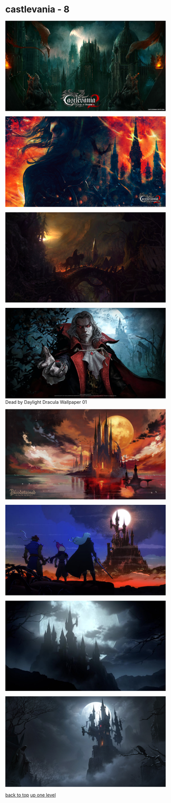 # castlevania - 8
[![446349.png](https://raw.githubusercontent.com/buckmanc/Wallpapers/main/desktop/castlevania/446349.png "446349.png")](https://raw.githubusercontent.com/buckmanc/Wallpapers/main/desktop/castlevania/446349.png)

[![446389.jpg](https://raw.githubusercontent.com/buckmanc/Wallpapers/main/desktop/castlevania/446389.jpg "446389.jpg")](https://raw.githubusercontent.com/buckmanc/Wallpapers/main/desktop/castlevania/446389.jpg)

[![castlevania_lords_of_shadows.jpg](https://raw.githubusercontent.com/buckmanc/Wallpapers/main/desktop/castlevania/castlevania_lords_of_shadows.jpg "castlevania_lords_of_shadows.jpg")](https://raw.githubusercontent.com/buckmanc/Wallpapers/main/desktop/castlevania/castlevania_lords_of_shadows.jpg)

[![Dead by Daylight Dracula Wallpaper 01](https://raw.githubusercontent.com/buckmanc/Wallpapers/main/desktop/castlevania/Dead_by_Daylight_-_Dracula_Wallpaper_-_01.webp "Dead by Daylight Dracula Wallpaper 01")](https://raw.githubusercontent.com/buckmanc/Wallpapers/main/desktop/castlevania/Dead_by_Daylight_-_Dracula_Wallpaper_-_01.webp)\
Dead by Daylight Dracula Wallpaper 01

[![zz_castle_bloodstained_titlescreen.jpg](https://raw.githubusercontent.com/buckmanc/Wallpapers/main/desktop/castlevania/zz_castle_bloodstained_titlescreen.jpg "zz_castle_bloodstained_titlescreen.jpg")](https://raw.githubusercontent.com/buckmanc/Wallpapers/main/desktop/castlevania/zz_castle_bloodstained_titlescreen.jpg)

[![zz_castle_dead-cells-castlevania_12-08-22.jpg](https://raw.githubusercontent.com/buckmanc/Wallpapers/main/desktop/castlevania/zz_castle_dead-cells-castlevania_12-08-22.jpg "zz_castle_dead-cells-castlevania_12-08-22.jpg")](https://raw.githubusercontent.com/buckmanc/Wallpapers/main/desktop/castlevania/zz_castle_dead-cells-castlevania_12-08-22.jpg)

[![zz_castle_dracula's_castle_-_23.png](https://raw.githubusercontent.com/buckmanc/Wallpapers/main/desktop/castlevania/zz_castle_dracula's_castle_-_23.png "zz_castle_dracula's_castle_-_23.png")](https://raw.githubusercontent.com/buckmanc/Wallpapers/main/desktop/castlevania/zz_castle_dracula's_castle_-_23.png)

[![zz_castle_dracula's_castle_-_moonlight_rhapsody_-_01.jpg](https://raw.githubusercontent.com/buckmanc/Wallpapers/main/desktop/castlevania/zz_castle_dracula's_castle_-_moonlight_rhapsody_-_01.jpg "zz_castle_dracula's_castle_-_moonlight_rhapsody_-_01.jpg")](https://raw.githubusercontent.com/buckmanc/Wallpapers/main/desktop/castlevania/zz_castle_dracula's_castle_-_moonlight_rhapsody_-_01.jpg)



[back to top](#)
[up one level](/desktop/README.MD)
